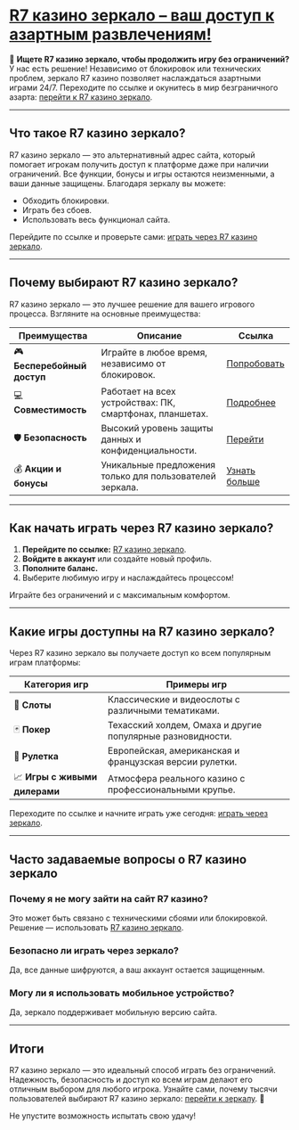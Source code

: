 # [R7 казино зеркало – ваш доступ к азартным развлечениям!](https://brandplay.link/zPmNmTWG)

🎲 **Ищете R7 казино зеркало, чтобы продолжить игру без ограничений?** У нас есть решение! Независимо от блокировок или технических проблем, зеркало R7 казино позволяет наслаждаться азартными играми 24/7. Переходите по ссылке и окунитесь в мир безграничного азарта: [перейти к R7 казино зеркало](https://brandplay.link/zPmNmTWG).

---

## Что такое R7 казино зеркало?

R7 казино зеркало — это альтернативный адрес сайта, который помогает игрокам получить доступ к платформе даже при наличии ограничений. Все функции, бонусы и игры остаются неизменными, а ваши данные защищены. Благодаря зеркалу вы можете:

- Обходить блокировки.
- Играть без сбоев.
- Использовать весь функционал сайта.

Перейдите по ссылке и проверьте сами: [играть через R7 казино зеркало](https://brandplay.link/zPmNmTWG).

---

## Почему выбирают R7 казино зеркало?

R7 казино зеркало — это лучшее решение для вашего игрового процесса. Взгляните на основные преимущества:

| **Преимущества**          | **Описание**                                                                               | **Ссылка**                           |
|----------------------------|-------------------------------------------------------------------------------------------|--------------------------------------|
| 🎮 **Бесперебойный доступ** | Играйте в любое время, независимо от блокировок.                                           | [Попробовать](https://brandplay.link/zPmNmTWG) |
| 💻 **Совместимость**       | Работает на всех устройствах: ПК, смартфонах, планшетах.                                   | [Подробнее](https://brandplay.link/zPmNmTWG)  |
| 🛡️ **Безопасность**        | Высокий уровень защиты данных и конфиденциальности.                                       | [Перейти](https://brandplay.link/zPmNmTWG)    |
| 💰 **Акции и бонусы**      | Уникальные предложения только для пользователей зеркала.                                  | [Узнать больше](https://brandplay.link/zPmNmTWG) |

---

## Как начать играть через R7 казино зеркало?

1. **Перейдите по ссылке:** [R7 казино зеркало](https://brandplay.link/zPmNmTWG).
2. **Войдите в аккаунт** или создайте новый профиль.
3. **Пополните баланс.**
4. Выберите любимую игру и наслаждайтесь процессом!

Играйте без ограничений и с максимальным комфортом.

---

## Какие игры доступны на R7 казино зеркало?

Через R7 казино зеркало вы получаете доступ ко всем популярным играм платформы:

| **Категория игр**    | **Примеры игр**                                                                                   |
|----------------------|---------------------------------------------------------------------------------------------------|
| 🎰 **Слоты**        | Классические и видеослоты с различными тематиками.                                               |
| 🃏 **Покер**         | Техасский холдем, Омаха и другие популярные разновидности.                                       |
| 🎲 **Рулетка**       | Европейская, американская и французская версии рулетки.                                          |
| 📈 **Игры с живыми дилерами** | Атмосфера реального казино с профессиональными крупье.                                    |

Переходите по ссылке и начните играть уже сегодня: [играть через зеркало](https://brandplay.link/zPmNmTWG).

---

## Часто задаваемые вопросы о R7 казино зеркало

### Почему я не могу зайти на сайт R7 казино?
Это может быть связано с техническими сбоями или блокировкой. Решение — использовать [R7 казино зеркало](https://brandplay.link/zPmNmTWG).

### Безопасно ли играть через зеркало?
Да, все данные шифруются, а ваш аккаунт остается защищенным.

### Могу ли я использовать мобильное устройство?
Да, зеркало поддерживает мобильную версию сайта.

---

## Итоги

R7 казино зеркало — это идеальный способ играть без ограничений. Надежность, безопасность и доступ ко всем играм делают его отличным выбором для любого игрока. Узнайте сами, почему тысячи пользователей выбирают R7 казино зеркало: [перейти к зеркалу](https://brandplay.link/zPmNmTWG). 🎰

Не упустите возможность испытать свою удачу!
